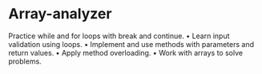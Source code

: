 # Array-analyzer
Practice while and for loops with break and continue. • Learn input validation using loops. • Implement and use methods with parameters and return values. • Apply method overloading. • Work with arrays to solve problems.
